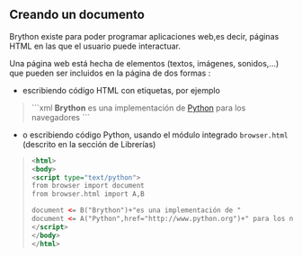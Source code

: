 Creando un documento
--------------------

Brython existe para poder programar aplicaciones web,es decir, páginas HTML en
las que el usuario puede interactuar.

Una página web está hecha de elementos (textos, imágenes, sonidos,...) que
pueden ser incluidos en la página de dos formas :

- escribiendo código HTML con etiquetas, por ejemplo
<blockquote>
```xml
<html>
<body>
<b>Brython</b> es una implementación de <a href="http://www.python.org">Python</a>
para los navegadores
</body>
</html>
```
</blockquote>

- o escribiendo código Python, usando el módulo integrado `browser.html` 
(descrito en la sección de Librerías)
<blockquote>

```xml
<html>
<body>
<script type="text/python">
from browser import document
from browser.html import A,B

document <= B("Brython")+"es una implementación de "
document <= A("Python",href="http://www.python.org")+" para los navegadores"
</script>
</body>
</html>
```
</blockquote>
